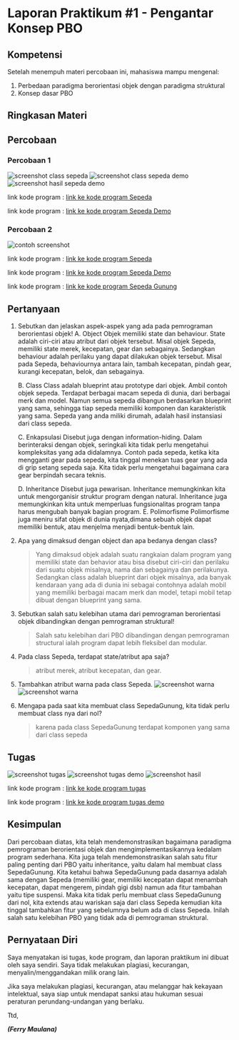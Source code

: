 # Laporan Praktikum #1 - Pengantar Konsep PBO

## Kompetensi

Setelah menempuh materi percobaan ini, mahasiswa mampu mengenal:
1. Perbedaan paradigma berorientasi objek dengan paradigma struktural
2. Konsep dasar PBO

## Ringkasan Materi

## Percobaan

### Percobaan 1

![screenshot class sepeda](img/Sepeda.PNG)
![screenshot class sepeda demo](img/SepedaDemo.PNG)
![screenshot hasil sepeda demo](img/HasilSepedaDemo.PNG)

link kode program : [link ke kode program Sepeda](../../src/1_Pengantar_Konsep_PBO/Sepeda1841720137Ferry.java)

link kode program : [link ke kode program Sepeda Demo](../../src/1_Pengantar_Konsep_PBO/SepedaDemo1841720137Ferry.java)
### Percobaan 2

![contoh screenshot](img/SepedaGunung.PNG)

link kode program : [link ke kode program Sepeda](../../src/1_Pengantar_Konsep_PBO/Sepeda1841720137Ferry.java)

link kode program : [link ke kode program Sepeda Demo](../../src/1_Pengantar_Konsep_PBO/SepedaDemo1841720137Ferry.java)

link kode program : [link ke kode program Sepeda Gunung](../../src/1_Pengantar_Konsep_PBO/SepedaGunung1841720137Ferry.java)


## Pertanyaan

1. Sebutkan dan jelaskan aspek-aspek yang ada pada pemrograman berorientasi objek!
    A. Object
    Objek memiliki state dan behaviour. State adalah ciri-ciri atau atribut dari objek tersebut. Misal objek Sepeda, memiliki state merek, kecepatan, gear dan sebagainya. Sedangkan behaviour adalah perilaku yang dapat dilakukan objek tersebut. Misal pada Sepeda, behaviournya antara lain, tambah kecepatan, pindah gear, kurangi kecepatan, belok, dan sebagainya. 

    B. Class
    Class adalah blueprint atau prototype dari objek. Ambil contoh objek sepeda. Terdapat berbagai macam sepeda di dunia, dari berbagai merk dan model. Namun semua sepeda dibangun berdasarkan blueprint yang sama, sehingga tiap sepeda memiliki komponen dan karakteristik yang sama. Sepeda yang anda miliki dirumah, adalah hasil instansiasi dari class sepeda.

    C. Enkapsulasi
    Disebut juga dengan information-hiding. Dalam berinteraksi dengan objek, seringkali kita tidak perlu mengetahui kompleksitas yang ada didalamnya. Contoh pada sepeda, ketika kita mengganti gear pada sepeda, kita tinggal menekan tuas gear yang ada di grip setang sepeda saja. Kita tidak perlu mengetahui bagaimana cara gear berpindah secara teknis. 

    D. Inheritance
    Disebut juga pewarisan. Inheritance memungkinkan kita untuk mengorganisir struktur program dengan natural. Inheritance juga memungkinkan kita untuk memperluas fungsionalitas program tanpa harus mengubah banyak bagian program.
    E. Polimorfisme
    Polimorfisme juga meniru sifat objek di dunia nyata,dimana sebuah objek dapat memiliki bentuk, atau menjelma menjadi bentuk-bentuk lain.

2. Apa yang dimaksud dengan object dan apa bedanya dengan class?
    >Yang dimaksud objek adalah suatu rangkaian dalam program yang memiliki state dan behavior atau bisa disebut ciri-ciri dan perilaku dari suatu objek misalnya, nama dan sebagainya dan perilakunya. Sedangkan class adalah blueprint dari objek misalnya, ada banyak kendaraan yang ada di dunia ini sebagai contohnya adalah mobil yang memiliki berbagai macam merk dan model, tetapi mobil tetap dibuat dengan blueprint yang sama.

3. Sebutkan salah satu kelebihan utama dari pemrograman berorientasi objek dibandingkan dengan pemrograman struktural!
    >Salah satu kelebihan dari PBO dibandingan dengan pemrograman structural ialah program dapat lebih fleksibel dan modular.

4. Pada class Sepeda, terdapat state/atribut apa saja?
    >atribut merek, atribut kecepatan, dan gear.

5. Tambahkan atribut warna pada class Sepeda.
    ![screenshot warna](img/SepedaWarna.PNG)
    ![screenshot warna](img/HasilSepedaWarna.PNG)

6. Mengapa pada saat kita membuat class SepedaGunung, kita tidak perlu membuat class nya dari nol?
    >karena pada class SepedaGunung terdapat komponen yang sama dari class sepeda
    
## Tugas

![screenshot tugas](img/Tugas.PNG)
![screenshot tugas demo](img/TugasDemo.PNG)
![screenshot hasil](img/HasilTugas.PNG)

link kode program : [link ke kode program tugas](../../src/1_Pengantar_Konsep_PBO/Tugas1841720137Ferry.java)

link kode program : [link ke kode program tugas demo](../../src/1_Pengantar_Konsep_PBO/TugasDemo1841720137Ferry.java)


## Kesimpulan

Dari percobaan diatas, kita telah mendemonstrasikan bagaimana paradigma pemrograman berorientasi objek dan mengimplementasikannya kedalam program sederhana. Kita juga telah mendemonstrasikan salah satu fitur paling penting dari PBO yaitu inheritance, yaitu dalam hal membuat class SepedaGunung.
Kita ketahui bahwa SepedaGunung pada dasarnya adalah sama dengan Sepeda (memiliki gear, memiliki kecepatan dapat menambah kecepatan, dapat mengerem, pindah gigi dsb)
namun ada fitur tambahan yaitu tipe suspensi. Maka kita tidak perlu membuat class SepedaGunung dari nol,
kita extends atau wariskan saja dari class Sepeda kemudian kita tinggal tambahkan fitur yang sebelumnya belum ada di class Sepeda. Inilah salah satu kelebihan PBO yang tidak ada di pemrograman struktural.

## Pernyataan Diri

Saya menyatakan isi tugas, kode program, dan laporan praktikum ini dibuat oleh saya sendiri. Saya tidak melakukan plagiasi, kecurangan, menyalin/menggandakan milik orang lain.

Jika saya melakukan plagiasi, kecurangan, atau melanggar hak kekayaan intelektual, saya siap untuk mendapat sanksi atau hukuman sesuai peraturan perundang-undangan yang berlaku.

Ttd,

***(Ferry Maulana)***